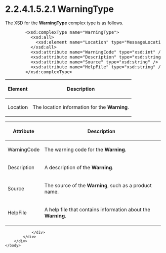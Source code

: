 <html dir="LTR" xmlns:mshelp="http://msdn.microsoft.com/mshelp" xmlns:ddue="http://ddue.schemas.microsoft.com/authoring/2003/5" xmlns:xlink="http://www.w3.org/1999/xlink" xmlns:tool="http://www.microsoft.com/tooltip">
    <head>
        <meta http-equiv="Content-Type" content="text/html; CHARSET=utf-8"></meta>
        <meta name="save" content="history"></meta>
        <title>2.2.4.1.5.2.1 WarningType</title>
        <xml>
            <mshelp:toctitle title="2.2.4.1.5.2.1 WarningType"></mshelp:toctitle>
            <mshelp:rltitle title="[MS-SSAS]: WarningType"></mshelp:rltitle>
            <mshelp:keyword index="A" term="a7940826-6445-47b7-ac35-1b280f347aa9"></mshelp:keyword>
            <mshelp:attr name="DCSext.ContentType" value="open specification"></mshelp:attr>
            <mshelp:attr name="AssetID" value="a7940826-6445-47b7-ac35-1b280f347aa9"></mshelp:attr>
            <mshelp:attr name="TopicType" value="kbRef"></mshelp:attr>
            <mshelp:attr name="DCSext.Title" value="[MS-SSAS]: WarningType" />
        </xml>
    </head>
    <body>
        <div id="header">
            <h1 class="heading">2.2.4.1.5.2.1 WarningType</h1>
        </div>
        <div id="mainSection">
            <div id="mainBody">
                <div id="allHistory" class="saveHistory"></div>
                <div id="sectionSection0" class="section" name="collapseableSection">
                    

<p>The XSD for the <b>WarningType</b> complex type is as
follows.</p>

<dl>
<dd>
<div><pre>   &lt;xsd:complexType name=&quot;WarningType&quot;&gt;
     &lt;xsd:all&gt;
       &lt;xsd:element name=&quot;Location&quot; type=&quot;MessageLocation&quot; minOccurs=&quot;0&quot; /&gt;
     &lt;/xsd:all&gt;
     &lt;xsd:attribute name=&quot;WarningCode&quot; type=&quot;xsd:int&quot; /&gt;
     &lt;xsd:attribute name=&quot;Description&quot; type=&quot;xsd:string&quot; /&gt;
     &lt;xsd:attribute name=&quot;Source&quot; type=&quot;xsd:string&quot; /&gt;
     &lt;xsd:attribute name=&quot;HelpFile&quot; type=&quot;xsd:string&quot; /&gt;
   &lt;/xsd:complexType&gt;
</pre></div>
</dd></dl>

<table>
 <thead>
  <tr>
   <th>
   <p>Element</p>
   </th>
   <th>
   <p>Description</p>
   </th>
  </tr>
 </thead>
 <tr>
  <td>
  <p>Location</p>
  </td>
  <td>
  <p>The location information for the <b>Warning</b>.</p>
  </td>
 </tr>
</table>

<p> </p>

<table>
 <thead>
  <tr>
   <th>
   <p>Attribute</p>
   </th>
   <th>
   <p>Description</p>
   </th>
  </tr>
 </thead>
 <tr>
  <td>
  <p>WarningCode</p>
  </td>
  <td>
  <p>The warning code for the <b>Warning</b>.</p>
  </td>
 </tr>
 <tr>
  <td>
  <p>Description</p>
  </td>
  <td>
  <p>A description of the <b>Warning</b>.</p>
  </td>
 </tr>
 <tr>
  <td>
  <p>Source</p>
  </td>
  <td>
  <p>The source of the <b>Warning</b>, such as a product
  name.</p>
  </td>
 </tr>
 <tr>
  <td>
  <p>HelpFile</p>
  </td>
  <td>
  <p>A help file that contains information about the <b>Warning</b>.</p>
  </td>
 </tr>
</table>

<p> </p>


                </div>
            </div>
        </div>
    </body>
</html>